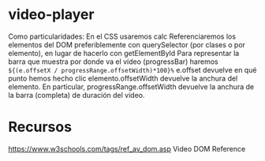# video-player
Como particularidades:
En el CSS usaremos calc
Referenciaremos los elementos del DOM preferiblemente con querySelector (por clases o por elemento), en lugar de hacerlo con getElementById
Para representar la barra que muestra por donde va el vídeo (progressBar) haremos `${(e.offsetX / progressRange.offsetWidth)*100}%`
e.offset devuelve en qué punto hemos hecho clic
elemento.offsetWidth devuelve la anchura del elemento. En particular, progressRange.offsetWidth devuelve la anchura de la barra (completa) de duración del vídeo.

# Recursos
https://www.w3schools.com/tags/ref_av_dom.asp Video DOM Reference